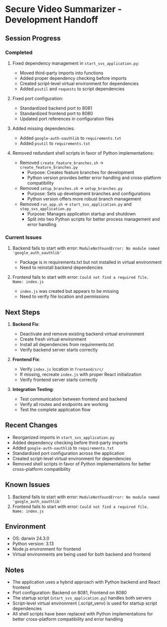 # Secure Video Summarizer - Development Handoff

## Session Progress

### Completed
1. Fixed dependency management in `start_svs_application.py`:
   - Moved third-party imports into functions
   - Added proper dependency checking before imports
   - Created script-level virtual environment for dependencies
   - Added `psutil` and `requests` to script dependencies

2. Fixed port configuration:
   - Standardized backend port to 8081
   - Standardized frontend port to 8080
   - Updated port references in configuration files

3. Added missing dependencies:
   - Added `google-auth-oauthlib` to `requirements.txt`
   - Added `psutil` to `requirements.txt`

4. Removed redundant shell scripts in favor of Python implementations:
   - Removed `create_feature_branches.sh` → `create_feature_branches.py`
     - Purpose: Creates feature branches for development
     - Python version provides better error handling and cross-platform compatibility
   - Removed `setup_branches.sh` → `setup_branches.py`
     - Purpose: Sets up development branches and configurations
     - Python version offers more robust branch management
   - Removed `run_app.sh` → `start_svs_application.py` and `stop_svs_application.py`
     - Purpose: Manages application startup and shutdown
     - Split into two Python scripts for better process management and error handling

### Current Issues
1. Backend fails to start with error: `ModuleNotFoundError: No module named 'google_auth_oauthlib'`
   - Package is in requirements.txt but not installed in virtual environment
   - Need to reinstall backend dependencies

2. Frontend fails to start with error: `Could not find a required file. Name: index.js`
   - `index.js` was created but appears to be missing
   - Need to verify file location and permissions

## Next Steps

1. **Backend Fix**:
   - Deactivate and remove existing backend virtual environment
   - Create fresh virtual environment
   - Install all dependencies from requirements.txt
   - Verify backend server starts correctly

2. **Frontend Fix**:
   - Verify `index.js` location in `frontend/src/`
   - If missing, recreate `index.js` with proper React initialization
   - Verify frontend server starts correctly

3. **Integration Testing**:
   - Test communication between frontend and backend
   - Verify all routes and endpoints are working
   - Test the complete application flow

## Recent Changes
- Reorganized imports in `start_svs_application.py`
- Added dependency checking before third-party imports
- Added `google-auth-oauthlib` to `requirements.txt`
- Standardized port configuration across the application
- Created script-level virtual environment for dependencies
- Removed shell scripts in favor of Python implementations for better cross-platform compatibility

## Known Issues
1. Backend fails to start with error: `ModuleNotFoundError: No module named 'google_auth_oauthlib'`
2. Frontend fails to start with error: `Could not find a required file. Name: index.js`

## Environment
- OS: darwin 24.3.0
- Python version: 3.13
- Node.js environment for frontend
- Virtual environments are being used for both backend and frontend

## Notes
- The application uses a hybrid approach with Python backend and React frontend
- Port configuration: Backend on 8081, Frontend on 8080
- The startup script (`start_svs_application.py`) handles both servers
- Script-level virtual environment (.script_venv) is used for startup script dependencies
- All shell scripts have been replaced with Python implementations for better cross-platform compatibility and error handling 